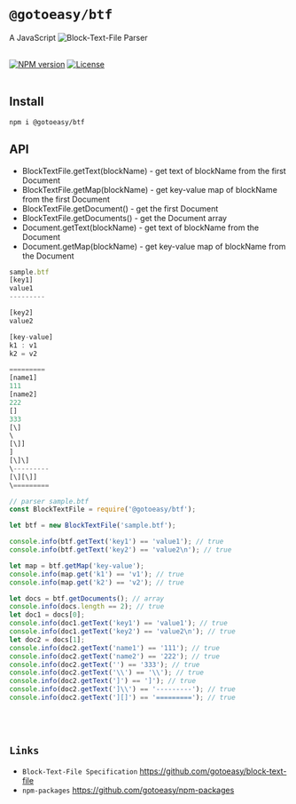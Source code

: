 # `@gotoeasy/btf`
A JavaScript ![`Block-Text-File`](https://github.com/gotoeasy/block-text-file) Parser
<br>
<br>

[![NPM version](https://img.shields.io/npm/v/@gotoeasy/btf.svg)](https://www.npmjs.com/package/@gotoeasy/btf)
[![License](https://img.shields.io/badge/License-MIT-brightgreen.svg)](https://github.com/gotoeasy/npm-packages/blob/master/LICENSE)
<br>
<br>

## Install
```
npm i @gotoeasy/btf
```

## API
* BlockTextFile.getText(blockName) - get text of blockName from the first Document
* BlockTextFile.getMap(blockName) - get key-value map of blockName from the first Document
* BlockTextFile.getDocument() - get the first Document
* BlockTextFile.getDocuments() - get the Document array
* Document.getText(blockName) - get text of blockName from the Document
* Document.getMap(blockName) - get key-value map of blockName from the Document

```js
sample.btf
[key1]
value1
---------

[key2]
value2

[key-value]
k1 : v1
k2 = v2

=========
[name1]
111
[name2]
222
[]
333
[\]
\
[\]]
]
[\]\]
\---------
[\][\]]
\=========
```

```js
// parser sample.btf
const BlockTextFile = require('@gotoeasy/btf');

let btf = new BlockTextFile('sample.btf');

console.info(btf.getText('key1') == 'value1'); // true
console.info(btf.getText('key2') == 'value2\n'); // true

let map = btf.getMap('key-value');
console.info(map.get('k1') == 'v1'); // true
console.info(map.get('k2') == 'v2'); // true

let docs = btf.getDocuments(); // array
console.info(docs.length == 2); // true
let doc1 = docs[0];
console.info(doc1.getText('key1') == 'value1'); // true
console.info(doc1.getText('key2') == 'value2\n'); // true
let doc2 = docs[1];
console.info(doc2.getText('name1') == '111'); // true
console.info(doc2.getText('name2') == '222'); // true
console.info(doc2.getText('') == '333'); // true
console.info(doc2.getText('\\') == '\\'); // true
console.info(doc2.getText(']') == ']'); // true
console.info(doc2.getText(']\\') == '---------'); // true
console.info(doc2.getText('][]') == '========='); // true

```
<br>
<br>

## `Links`
* `Block-Text-File Specification` https://github.com/gotoeasy/block-text-file
* `npm-packages` https://github.com/gotoeasy/npm-packages

